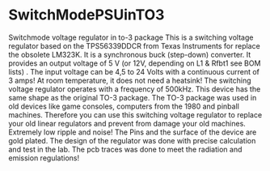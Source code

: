 # SwitchModePSUinTO3
Switchmode voltage regulator in to-3 package
This is a switching voltage regulator based on the TPS56339DDCR from Texas Instruments for replace the obsolete LM323K. It is a synchronous buck 
(step-down) converter. It provides an output voltage of 5 V (or 12V, depending on L1 & Rfbt1 see BOM lists) . The input voltage can be 4,5 to 24
Volts with a continuous current of 3 amps! At room temperature, it does not need a heatsink! The
switching voltage regulator operates with a frequency of 500kHz. This device has the same shape 
as the original TO-3 package. The TO-3 package was used in old devices like game consoles,
computers from the 1980 and pinball machines. Therefore you can use this switching voltage 
regulator to replace your old linear regulators and prevent from damage your old machines.
Extremely low ripple and noise!  The Pins and the surface of the device are gold plated. The 
design of the regulator was done with precise calculation and test in the lab. The pcb traces
was done to meet the radiation and emission regulations! 
